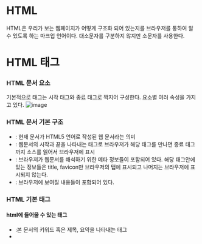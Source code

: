# HTML
HTML은 우리가 보는 웹페이지가 어떻게 구조화 되어 있는지를 브라우저를 통하여 알 수 있도록 하는 마크업 언어이다.
대소문자를 구분하지 않지만 소문자를 사용한다.
# HTML 태그
### HTML 문서 요소
기본적으로 태그는 시작 태그와 종료 태그로 짝지어 구성한다.
요소별 여러 속성을 가지고 있다.
![image](https://github.com/user-attachments/assets/3f27197b-cf44-43ff-ae7c-3ff75dc8c823)
### HTML 문서 기본 구조
- <!DOCTYPE html> : 현재 문서가 HTML5 언어로 작성된 웹 문서라는 의미
- <html> : 웹문서의 시작과 끝을 나타내는 태그로 브라우저가 해당 태그를 만나면 종료 태그까지 소스를 읽어서 브라우저에 표시
- <head> : 브라우저가 웹문서를 해석하기 위한 메타 정보들이 포함되어 있다. 해당 태그안에 있는 정보들은 title, favicon만 브라우저의 탭에 표시되고 나머지는 브라우저에 표시되지 않는다.
- <body> : 브라우저에 보여질 내용들이 포함되어 있다.
### HTML 기본 태그
#### html<head>에 들어올 수 있는 태그
- <meta>:본 문서의 키워드 혹은 제목, 요약을 나타내는 태그
- <title>:문서의 제목을 나타내는 태그
- <link>:현재 문서와 외부 리소스의 관계를 명시하는 태그
  - <link>요소의 속성들
  - <href>:링크의 목적지 지정
  -  <rel>:링크가 형성하는 관계 지정
  -  <media>:어떤 매체에 적용되는지 표시
  -  <hreflang>:대상 URL의 언어를 명시
  -  <type>:MIME 타입을 지정
  -  <sizes>:사이트이ㅡ icon을 제공 시 이미지의 사이즈를 지정
#### html<body>에 들어갈 태그
텍스트 태그
```
<h> : 태그는 제목을 표시할 때 사용
<h1>~<h6>:숫자가 커질수록 크기가 작아짐
<b>: 굵게
<i>: 기울임
<small>: 작은 텍스트
<strong>: 굵게
<em>: 기울임
<mark>: 하이라이트
<sup>: 위 첨자
<sub>: 아래 첨자
<q>: 인용구
<blockquote>: 긴 인용문
<p>: 문단을 나타낼때 사용 (문단 전 후로 준 빈 줄이 추가됨)
<br>: 강제로 줄 바꿈을 할 때 사용하는 태그 (종료 태그가 없음)
<pre>: pre 태그는 preformatted text로 입력한 텍스트 그래도 화면에 표시할 때 사용하는 태그
<hr>: 수평선을 표시하는 태그
```
링크 태그
```
<a>: 하이퍼링크 연결
target:링크 프레임이 열릴 곳을 설정한다.(새 탭,새창)
href:열릴 링크를 설정한다.
```
이미지 태그
```
<img>: 이미지 삽입
src : 이미지 파일 경로
title : 이미지 제목
width : 이미지 가로 크기
height : 이미지 세로 크기
alt : 이미지 대체 텍스트
style : 이미지 스타일 정의
border : 이미지 테두리 두께 오디오 태그
```
오디오 태그
```
<audio>: 오디오 삽입
src : 오디오 파일의 경로
controls : 오디오 파일의 재생 제어기 표시
autoplay : 자동 재생
loop : 반복 재생
muted : 초기에 음소거 상태
preload : 오디오 파일 미리 다운로드 비디오 태그
```
비디오 태그그
```
<video> 비디오 삽입
src : 비디오 파일의 경로
controls : 비디오 파일의 재생 제어기 표시
autoplay : 자동 재생
width : 비디오의 가로크기
height : 비디오의 세로크기
loop : 반복 재생
muted : 초기에 음소거 상태
preload : 비디오 파일 미리 다운로드
poster : 비디오의 썸네일
```
리스트 태그
```
<ul>~</ul>:순서없는 리스트
<ol>~</ol>:순서있는 리스트
<li>~</li>: <ul>과<ol>의 내용
<dt>~</dt>:정의 리스트
<dd>~</dd>:<dt>의 내용
```
테이블 태그
```
<table> ~ </table>: 테이블 생성
<tr> ~ </tr>: 테이블의 행(row) 생성
<th> ~ </th>: 테이블의 헤드(head) 생성
<td> ~ </td>: 테이블의 열(column) 생성
<caption> ~ </caption>: 테이블의 캡션 설정
<rowspan>: 셀을 세로로 병합, 병합하고 싶은 행의 수를 설정
<colspan>: 셀을 가로로 병합, 병합하고 싶은 열의 수를 설정
```
